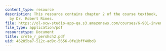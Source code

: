 ```yaml
---
content_type: resource
description: This resource contains chapter 2 of the course textbook, 'Create or Perish',
  by Dr. Robert Rines.
file: https://ol-ocw-studio-app-qa.s3.amazonaws.com/courses/6-901-inventions-and-patents-fall-2005/46285ba7512cad9c56560fe1bff40bd8_crete_r_pershch2.pdf
file_type: application/pdf
resourcetype: Document
title: crete_r_pershch2.pdf
uid: 46285ba7-512c-ad9c-5656-0fe1bff40bd8
---
```


